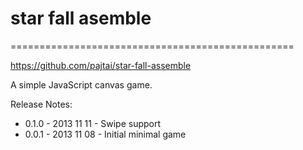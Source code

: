 # star fall asemble
=================================================

https://github.com/pajtai/star-fall-assemble

A simple JavaScript canvas game.

Release Notes:

* 0.1.0 - 2013 11 11 - Swipe support
* 0.0.1 - 2013 11 08 - Initial minimal game

